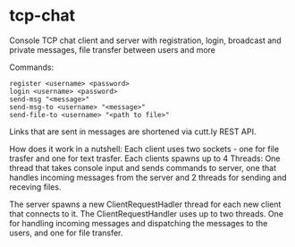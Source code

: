 # tcp-chat

Console TCP chat client and server with registration, login, broadcast and private messages, file transfer between users
and more  

Commands:

```
register <username> <password>
login <username> <password>
send-msg "<message>"
send-msg-to <username> "<message>"
send-file-to <username> "<path to file>"
```

Links that are sent in messages are shortened via cutt.ly REST API.

How does it work in a nutshell:
Each client uses two sockets - one for file trasfer and one for text trasfer. Each clients spawns up to 4 Threads:
One thread that takes console input and sends commands to server, one that handles incoming messages from the server and 2 threads for sending and receving files.

The server spawns a new ClientRequestHadler thread for each new client that connects to it. The ClientRequestHandler uses up to two threads. One for handling incoming messages and dispatching the messages to the users, and one for file transfer.
